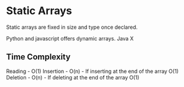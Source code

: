 # Static Arrays

Static arrays are fixed in size and type once declared.

Python and javascript offers dynamic arrays. Java X

## Time Complexity

Reading - O(1)
Insertion - O(n) - If inserting at the end of the array O(1)
Deletion - O(n) - If deleting at the end of the array O(1)
